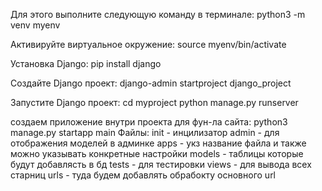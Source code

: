 Для этого выполните следующую команду в терминале:
python3 -m venv myenv

Активируйте виртуальное окружение:
source myenv/bin/activate

Установка Django:
pip install django

Создайте Django проект:
django-admin startproject django_project

Запустите Django проект:
cd myproject
python manage.py runserver

создаем приложение внутри проекта для фун-ла сайта:
python3 manage.py startapp main 
Файлы:
init - инцилизатор
admin - для отображения моделей в админке
apps - укз название файла и также можно указывать конкретные настройки 
models - таблицы которые будут добавлясть в бд 
tests - для тестировки
views - для вывода всех старниц
urls - туда будем добавлять обрабокту основного url
